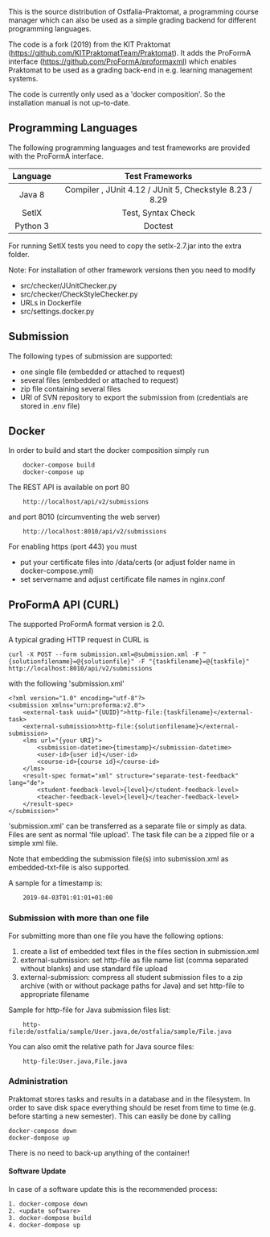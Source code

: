 This is the source distribution of Ostfalia-Praktomat, a programming course manager which can also be used as a simple
grading backend for different programming languages.

The code is a fork (2019) from the KIT Praktomat (https://github.com/KITPraktomatTeam/Praktomat).
It adds the ProFormA interface (https://github.com/ProFormA/proformaxml) which enables Praktomat
to be used as a grading back-end in e.g. learning management systems.

The code is currently only used as a 'docker composition'.
So the installation manual is not up-to-date.

## Programming Languages

The following programming languages and test frameworks are provided with the ProFormA interface.


| Language      | Test Frameworks |
| :---:        |    :----:   |         
| Java 8     | Compiler ,  JUnit 4.12 / JUnit 5, Checkstyle 8.23 / 8.29   |
| SetlX   | Test, Syntax Check        |
| Python 3   | Doctest        |

For running SetlX tests you need to copy the setlx-2.7.jar into the extra folder.

Note: For installation of other framework versions then you need to modify 
- src/checker/JUnitChecker.py
- src/checker/CheckStyleChecker.py
- URLs in Dockerfile
- src/settings.docker.py

## Submission

The following types of submission are supported:

* one single file (embedded or attached to request) 
* several files (embedded or attached to request) 
* zip file containing several files
* URI of SVN repository to export the submission from (credentials are stored in .env file)
 

## Docker

In order to build and start the docker composition simply run 

        docker-compose build
        docker-compose up
      



<!--
TODO: The Web-Interface seems to be buggy.  

Then Praktomat is available on port 80 in your web browser:  

        http://localhost

For login see the credentials in your docker-compose.yml file (SUPERUSER and PASSWORD).

-->

The REST API is available on port 80  

        http://localhost/api/v2/submissions

and port 8010 (circumventing the web server)

        http://localhost:8010/api/v2/submissions
        
For enabling https (port 443) you must 

* put your certificate files into /data/certs (or adjust folder name in docker-compose.yml)
* set servername and adjust certificate file names in nginx.conf  

## ProFormA API (CURL)

The supported ProFormA format version is 2.0.

A typical grading HTTP request in CURL is

    curl -X POST --form submission.xml=@submission.xml -F "{solutionfilename}=@{solutionfile}" -F "{taskfilename}=@{taskfile}" http://localhost:8010/api/v2/submissions

with the following 'submission.xml'


    <?xml version="1.0" encoding="utf-8"?>
    <submission xmlns="urn:proforma:v2.0">
        <external-task uuid="{UUID}">http-file:{taskfilename}</external-task>
        <external-submission>http-file:{solutionfilename}</external-submission>
        <lms url="{your URI}">
            <submission-datetime>{timestamp}</submission-datetime>
            <user-id>{user id}</user-id>
            <course-id>{course id}</course-id>
        </lms>
        <result-spec format="xml" structure="separate-test-feedback" lang="de">
            <student-feedback-level>{level}</student-feedback-level>
            <teacher-feedback-level>{level}</teacher-feedback-level>
        </result-spec>
    </submission>"

'submission.xml' can be transferred as a separate file or simply as data.
Files are sent as normal 'file upload'. The task file can be a zipped file or a simple xml file. 

Note that embedding the submission file(s) into submission.xml as embedded-txt-file is also supported.

A sample for a timestamp is:

        2019-04-03T01:01:01+01:00


### Submission with more than one file

For submitting more than one file you have the following options:

1. create a list of embedded text files in the files section in submission.xml
2. external-submission: set http-file as file name list (comma separated without blanks) and use standard file upload
3. external-submission: compress all student submission files to a zip archive (with or without package paths for Java) and set http-file to appropriate filename

Sample for http-file for Java submission files list:

        http-file:de/ostfalia/sample/User.java,de/ostfalia/sample/File.java

You can also omit the relative path for Java source files:

        http-file:User.java,File.java

### Administration

Praktomat stores tasks and results in a database and in the filesystem. In order to
save disk space everything should be reset from time to time (e.g. before starting a new semester).
This can easily be done by calling 

    docker-compose down
    docker-dompose up 
  
There is no need to back-up anything of the container!

#### Software Update

In case of a software update this is the recommended process:

    1. docker-compose down
    2. <update software>
    3. docker-dompose build    
    4. docker-dompose up 